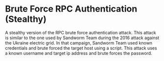 # Brute Force RPC Authentication (Stealthy)

A stealthy version of the RPC brute force authentication attack. This attack is similar to the one used by Sandworm Team during the 2016 attack against the Ukraine electric grid. In that campaign, Sandworm Team used known credentials and brute forced the target host using a script. This attack uses a known username and target ip address and brute forces the password.
